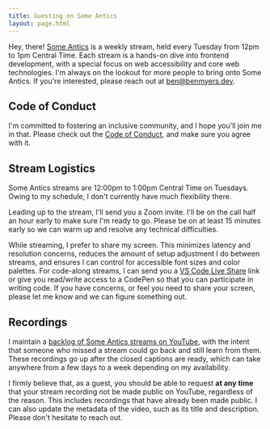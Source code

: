 ```yaml
---
title: Guesting on Some Antics
layout: page.html
---
```


Hey, there! [Some Antics](https://twitch.tv/SomeAnticsDev) is a weekly stream, held every Tuesday from 12pm to 1pm Central Time. Each stream is a hands-on dive into frontend development, with a special focus on web accessibility and core web technologies. I'm always on the lookout for more people to bring onto Some Antics. If you're interested, please reach out at [ben@benmyers.dev](mailto:ben@benmyers.dev).

## Code of Conduct

I'm committed to fostering an inclusive community, and I hope you'll join me in that. Please check out the [Code of Conduct](/conduct/), and make sure you agree with it.

## Stream Logistics

Some Antics streams are 12:00pm to 1:00pm Central Time on Tuesdays. Owing to my schedule, I don't currently have much flexibility there.

Leading up to the stream, I'll send you a Zoom invite. I'll be on the call half an hour early to make sure I'm ready to go. Please be on at least 15 minutes early so we can warm up and resolve any technical difficulties.

While streaming, I prefer to share my screen. This minimizes latency and resolution concerns, reduces the amount of setup adjustment I do between streams, and ensures I can control for accessible font sizes and color palettes. For code-along streams, I can send you a [VS Code Live Share](https://code.visualstudio.com/learn/collaboration/live-share) link or give you read/write access to a CodePen so that you can participate in writing code. If you have concerns, or feel you need to share your screen, please let me know and we can figure something out.

## Recordings

I maintain a [backlog of Some Antics streams on YouTube](https://www.youtube.com/playlist?list=PLZluKlEc91YzYor_ItAax4d2iXTXbFAFF), with the intent that someone who missed a stream could go back and still learn from them. These recordings go up after the closed captions are ready, which can take anywhere from a few days to a week depending on my availability.

I firmly believe that, as a guest, you should be able to request **at any time** that your stream recording not be made public on YouTube, regardless of the reason. This includes recordings that have already been made public. I can also update the metadata of the video, such as its title and description. Please don't hesitate to reach out.